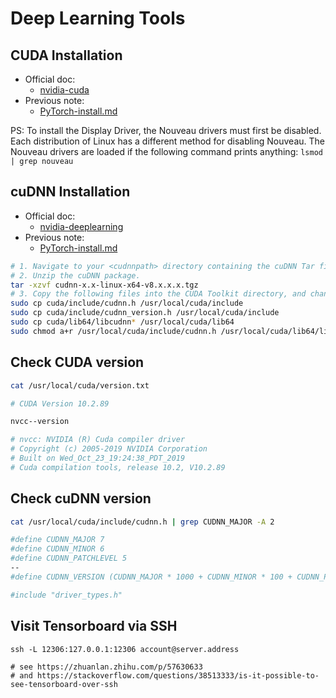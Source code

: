# Deep Learning Tools

## CUDA Installation

- Official doc: 
    - [nvidia-cuda](https://docs.nvidia.com/cuda/index.html)
- Previous note:
    - [PyTorch-install.md](https://github.com/BIGBALLON/cifar-10-cnn/blob/master/doc/PyTorch-install.md)


PS: To install the Display Driver, the Nouveau drivers must first be disabled. Each distribution of Linux has a different method for disabling Nouveau. The Nouveau drivers are loaded if the following command prints anything: ``lsmod | grep nouveau``

## cuDNN Installation

- Official doc: 
    - [nvidia-deeplearning](https://docs.nvidia.com/deeplearning/sdk/cudnn-install/index.html)
- Previous note:
    - [PyTorch-install.md](https://github.com/BIGBALLON/cifar-10-cnn/blob/master/doc/PyTorch-install.md)

```bash
# 1. Navigate to your <cudnnpath> directory containing the cuDNN Tar file.
# 2. Unzip the cuDNN package.
tar -xzvf cudnn-x.x-linux-x64-v8.x.x.x.tgz
# 3. Copy the following files into the CUDA Toolkit directory, and change the file permissions.
sudo cp cuda/include/cudnn.h /usr/local/cuda/include
sudo cp cuda/include/cudnn_version.h /usr/local/cuda/include
sudo cp cuda/lib64/libcudnn* /usr/local/cuda/lib64
sudo chmod a+r /usr/local/cuda/include/cudnn.h /usr/local/cuda/lib64/libcudnn*
```

## Check CUDA version

```bash
cat /usr/local/cuda/version.txt

# CUDA Version 10.2.89

nvcc--version 

# nvcc: NVIDIA (R) Cuda compiler driver
# Copyright (c) 2005-2019 NVIDIA Corporation
# Built on Wed_Oct_23_19:24:38_PDT_2019
# Cuda compilation tools, release 10.2, V10.2.89
```

## Check cuDNN version


```bash
cat /usr/local/cuda/include/cudnn.h | grep CUDNN_MAJOR -A 2 

#define CUDNN_MAJOR 7
#define CUDNN_MINOR 6
#define CUDNN_PATCHLEVEL 5
--
#define CUDNN_VERSION (CUDNN_MAJOR * 1000 + CUDNN_MINOR * 100 + CUDNN_PATCHLEVEL)

#include "driver_types.h"
```


## Visit Tensorboard via SSH

```
ssh -L 12306:127.0.0.1:12306 account@server.address

# see https://zhuanlan.zhihu.com/p/57630633
# and https://stackoverflow.com/questions/38513333/is-it-possible-to-see-tensorboard-over-ssh
```

